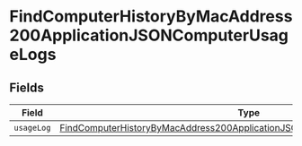 # FindComputerHistoryByMacAddress200ApplicationJSONComputerUsageLogs


## Fields

| Field                                                                                                                                                                               | Type                                                                                                                                                                                | Required                                                                                                                                                                            | Description                                                                                                                                                                         |
| ----------------------------------------------------------------------------------------------------------------------------------------------------------------------------------- | ----------------------------------------------------------------------------------------------------------------------------------------------------------------------------------- | ----------------------------------------------------------------------------------------------------------------------------------------------------------------------------------- | ----------------------------------------------------------------------------------------------------------------------------------------------------------------------------------- |
| `usageLog`                                                                                                                                                                          | [FindComputerHistoryByMacAddress200ApplicationJSONComputerUsageLogsUsageLog](../../models/operations/findcomputerhistorybymacaddress200applicationjsoncomputerusagelogsusagelog.md) | :heavy_minus_sign:                                                                                                                                                                  | N/A                                                                                                                                                                                 |